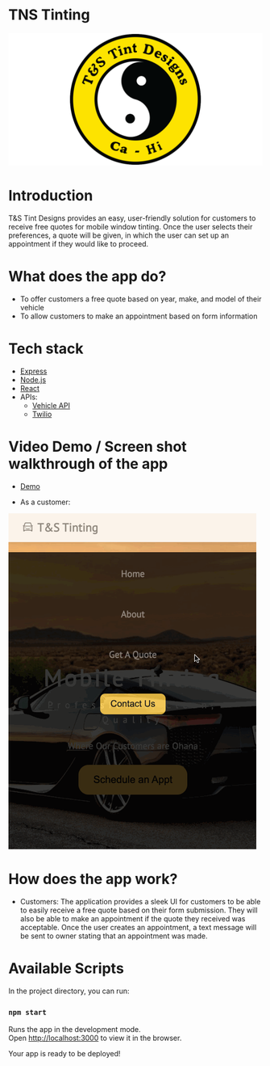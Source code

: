 # TNS Tinting


![image](client/dist/logo.png)


# Introduction

T&S Tint Designs provides an easy, user-friendly solution for customers to receive free quotes for mobile window tinting. Once the user selects their preferences, a quote will be given, in which the user can set up an appointment if they would like to proceed.


# What does the app do?

- To offer customers a free quote based on year, make, and model of their vehicle
- To allow customers to make an appointment based on form information


# Tech stack

- [Express](https://expressjs.com/)
- [Node.js](https://nodejs.org/en/)
- [React](https://reactjs.org/)
- APIs:
    - [Vehicle API](https://vpic.nhtsa.dot.gov/api/)
    - [Twilio](https://www.twilio.com/docs/usage/api)


# Video Demo / Screen shot walkthrough of the app

- [Demo](https://youtu.be/8zc-8pNdoLo)

- As a customer:

![Alt Text](client/dist/t&sTint.gif)


# How does the app work?

- Customers: The application provides a sleek UI for customers to be able to easily receive a free quote based on their form submission. They will also be able to make an appointment if the quote they received was acceptable. Once the user creates an appointment, a text message will be sent to owner stating that an appointment was made.



# Available Scripts

In the project directory, you can run:

### `npm start`


Runs the app in the development mode.\
Open [http://localhost:3000](http://localhost:3000) to view it in the browser.


Your app is ready to be deployed!

